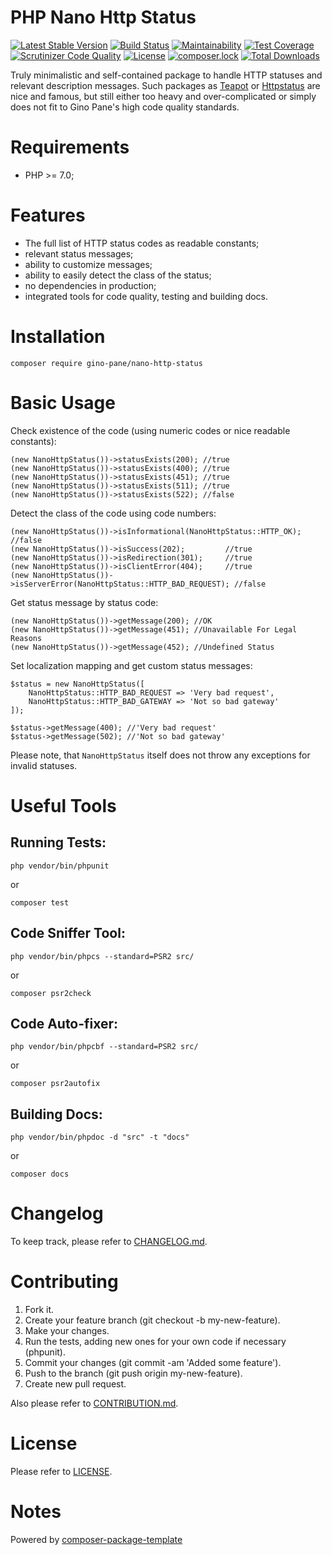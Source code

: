 PHP Nano Http Status
============

[![Latest Stable Version](https://poser.pugx.org/gino-pane/nano-http-status/v/stable)](https://packagist.org/packages/gino-pane/nano-http-status)
[![Build Status](https://travis-ci.org/GinoPane/php-nano-rest.svg?branch=master)](https://travis-ci.org/GinoPane/php-nano-rest)
[![Maintainability](https://img.shields.io/codeclimate/maintainability/GinoPane/php-nano-http-status.svg)](https://codeclimate.com/github/GinoPane/php-nano-http-status/maintainability)
[![Test Coverage](https://img.shields.io/codeclimate/coverage/github/GinoPane/php-nano-http-status.svg)](https://codeclimate.com/github/GinoPane/php-nano-http-status/test_coverage)
[![Scrutinizer Code Quality](https://scrutinizer-ci.com/g/GinoPane/php-nano-http-status/badges/quality-score.png?b=master)](https://scrutinizer-ci.com/g/GinoPane/php-nano-http-status/?branch=master)
[![License](https://poser.pugx.org/gino-pane/nano-http-status/license)](https://packagist.org/packages/gino-pane/nano-http-status)
[![composer.lock](https://poser.pugx.org/gino-pane/nano-http-status/composerlock)](https://packagist.org/packages/gino-pane/nano-http-status)
[![Total Downloads](https://poser.pugx.org/gino-pane/nano-http-status/downloads)](https://packagist.org/packages/gino-pane/nano-http-status)

Truly minimalistic and self-contained package to handle HTTP statuses and relevant description messages. Such packages as 
[Teapot](https://github.com/shrikeh/teapot) or [Httpstatus](https://github.com/lukasoppermann/http-status) are nice and famous, but still
either too heavy and over-complicated or simply does not fit to Gino Pane's high code quality standards.

Requirements
============

* PHP >= 7.0;

Features
========

* The full list of HTTP status codes as readable constants;
* relevant status messages;
* ability to customize messages;
* ability to easily detect the class of the status;
* no dependencies in production;
* integrated tools for code quality, testing and building docs.

Installation
============

    composer require gino-pane/nano-http-status

Basic Usage
===========

Check existence of the code (using numeric codes or nice readable constants):

    (new NanoHttpStatus())->statusExists(200); //true
    (new NanoHttpStatus())->statusExists(400); //true
    (new NanoHttpStatus())->statusExists(451); //true
    (new NanoHttpStatus())->statusExists(511); //true
    (new NanoHttpStatus())->statusExists(522); //false
    
Detect the class of the code using code numbers:

    (new NanoHttpStatus())->isInformational(NanoHttpStatus::HTTP_OK); //false
    (new NanoHttpStatus())->isSuccess(202);         //true
    (new NanoHttpStatus())->isRedirection(301);     //true
    (new NanoHttpStatus())->isClientError(404);     //true
    (new NanoHttpStatus())->isServerError(NanoHttpStatus::HTTP_BAD_REQUEST); //false
    
Get status message by status code:

    (new NanoHttpStatus())->getMessage(200); //OK
    (new NanoHttpStatus())->getMessage(451); //Unavailable For Legal Reasons
    (new NanoHttpStatus())->getMessage(452); //Undefined Status
    
Set localization mapping and get custom status messages:

    $status = new NanoHttpStatus([
        NanoHttpStatus::HTTP_BAD_REQUEST => 'Very bad request',
        NanoHttpStatus::HTTP_BAD_GATEWAY => 'Not so bad gateway'
    ]);
    
    $status->getMessage(400); //'Very bad request'
    $status->getMessage(502); //'Not so bad gateway'
    
Please note, that ```NanoHttpStatus``` itself does not throw any exceptions for invalid statuses.

Useful Tools
============

Running Tests:
--------

    php vendor/bin/phpunit
 
 or 
 
    composer test

Code Sniffer Tool:
------------------

    php vendor/bin/phpcs --standard=PSR2 src/
 
 or
 
    composer psr2check

Code Auto-fixer:
----------------

    php vendor/bin/phpcbf --standard=PSR2 src/ 
    
 or
 
    composer psr2autofix
 
 
Building Docs:
--------

    php vendor/bin/phpdoc -d "src" -t "docs"
 
 or 
 
    composer docs

Changelog
=========

To keep track, please refer to [CHANGELOG.md](https://github.com/GinoPane/php-nano-http-status/blob/master/CHANGELOG.md).

Contributing
============

1. Fork it.
2. Create your feature branch (git checkout -b my-new-feature).
3. Make your changes.
4. Run the tests, adding new ones for your own code if necessary (phpunit).
5. Commit your changes (git commit -am 'Added some feature').
6. Push to the branch (git push origin my-new-feature).
7. Create new pull request.

Also please refer to [CONTRIBUTION.md](https://github.com/GinoPane/php-nano-http-status/blob/master/CONTRIBUTION.md).

License
=======

Please refer to [LICENSE](https://github.com/GinoPane/php-nano-http-status/blob/master/LICENSE).
 
Notes
=====
 
Powered by [composer-package-template](https://github.com/GinoPane/composer-package-template)
